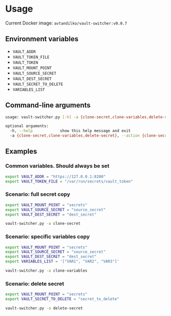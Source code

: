 # Usage

Current Docker image: `avtandilko/vault-switcher:v0.0.7`

## Environment variables

* `VAULT_ADDR`
* `VAULT_TOKEN_FILE`
* `VAULT_TOKEN`
* `VAULT_MOUNT_POINT`
* `VAULT_SOURCE_SECRET`
* `VAULT_DEST_SECRET`
* `VAULT_SECRET_TO_DELETE`
* `VARIABLES_LIST`

## Command-line arguments

```sh
usage: vault-switcher.py [-h] -a {clone-secret,clone-variables,delete-secret}

optional arguments:
  -h, --help            show this help message and exit
  -a {clone-secret,clone-variables,delete-secret}, --action {clone-secret,clone-variables,delete-secret}
```

## Examples

### Common variables. Should always be set

```sh
export VAULT_ADDR = "https://127.0.0.1:8200"
export VAULT_TOKEN_FILE = "/var/run/secrets/vault_token"
```

### Scenario: full secret copy

```sh
export VAULT_MOUNT_POINT = "secrets"
export VAULT_SOURCE_SECRET = "source_secret"
export VAULT_DEST_SECRET = "dest_secret"

vault-switcher.py -a clone-secret
```

### Scenario: specific variables copy

```sh
export VAULT_MOUNT_POINT = "secrets"
export VAULT_SOURCE_SECRET = "source_secret"
export VAULT_DEST_SECRET = "dest_secret"
export VARIABLES_LIST = '["VAR1", "VAR2", "VAR3"]'

vault-switcher.py -a clone-variables
```

### Scenario: delete secret

```sh
export VAULT_MOUNT_POINT = "secrets"
export VAULT_SECRET_TO_DELETE = "secret_to_delete"

vault-switcher.py -a delete-secret
```
